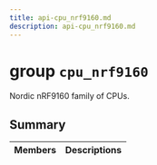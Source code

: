 ```yaml
---
title: api-cpu_nrf9160.md
description: api-cpu_nrf9160.md
---
```

# group `cpu_nrf9160` 

Nordic nRF9160 family of CPUs.

## Summary

 Members                        | Descriptions                                
--------------------------------|---------------------------------------------

